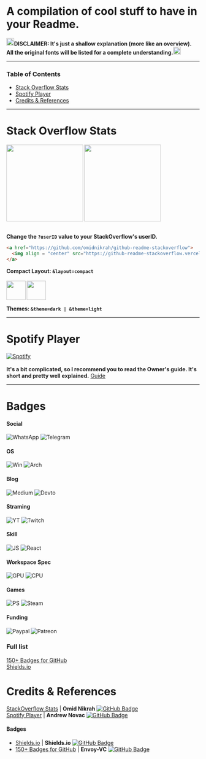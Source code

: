# A compilation of cool stuff to have in your Readme.

<img src="https://github.com/TheDudeThatCode/TheDudeThatCode/blob/master/Assets/powerup.gif" width="20px">**DISCLAIMER: It's just a shallow explanation (more like an overview).
 All the original fonts will be listed for a complete understanding.**<img src="https://github.com/TheDudeThatCode/TheDudeThatCode/blob/master/Assets/powerup.gif" width="20px">

----
###  Table of Contents
  - [Stack Overflow Stats](#stackoverflowstats)
  - [Spotify Player](#spotifyplayer)
  - [Credits & References](#refs)
----
# <a name="stackoverflowstats"></a>Stack Overflow Stats

<a href="https://github.com/omidnikrah/github-readme-stackoverflow">
  <img align = "left" src="https://github-readme-stackoverflow.vercel.app/?userID=14450222" height="200">
  <img align='center' src="https://github-readme-stackoverflow.vercel.app/?userID=14450222&theme=dark" height="200">
</a>
<br><br>

**Change the `?userID` value to your StackOverflow's userID.**

```md
<a href="https://github.com/omidnikrah/github-readme-stackoverflow">
  <img align = "center" src="https://github-readme-stackoverflow.vercel.app/?userID=6558042">
</a>
```
**Compact Layout: `&layout=compact`**
<br><br>
<img src="https://github-readme-stackoverflow.vercel.app/?userID=14450222&theme=light&layout=compact" align='left'  height="50">
<img src="https://github-readme-stackoverflow.vercel.app/?userID=14450222&theme=dark&layout=compact" align='center'  height="50">

**Themes: `&theme=dark | &theme=light`**

----

# <a name="spotifyplayer"></a>Spotify Player
[![Spotify](https://spotifybadge.vercel.app/api/spotify)](https://open.spotify.com/user/7jlpf23yb8n91ft6vsthz68hu)
<br><br>
**It's a bit complicated, so I recommend you to read the Owner's guide. It's short and pretty well explained.**
[Guide](https://github.com/novatorem/novatorem/blob/master/SetUp.md)

----

# <a name="badges"></a>Badges
#### Social
![WhatsApp](https://img.shields.io/badge/WhatsApp-25D366?style=for-the-badge&logo=whatsapp&logoColor=white)
![Telegram](https://img.shields.io/badge/Telegram-2CA5E0?style=for-the-badge&logo=telegram&logoColor=white)
#### OS
![Win](https://img.shields.io/badge/Windows-0078D6?style=for-the-badge&logo=windows&logoColor=white)
![Arch](https://img.shields.io/badge/Arch_Linux-1793D1?style=for-the-badge&logo=arch-linux&logoColor=white)
#### Blog
![Medium](https://img.shields.io/badge/Medium-12100E?style=for-the-badge&logo=medium&logoColor=white)
![Devto](https://img.shields.io/badge/dev.to-0A0A0A?style=for-the-badge&logo=dev.to&logoColor=white)
#### Straming
![YT](https://img.shields.io/badge/YouTube-FF0000?style=for-the-badge&logo=youtube&logoColor=white)
![Twitch](https://img.shields.io/badge/Twitch-9146FF?style=for-the-badge&logo=twitch&logoColor=white)
#### Skill
![JS](https://img.shields.io/badge/JavaScript-F7DF1E?style=for-the-badge&logo=javascript&logoColor=black)
![React](https://img.shields.io/badge/React-20232A?style=for-the-badge&logo=react&logoColor=61DAFB)
#### Workspace Spec
![GPU](https://img.shields.io/badge/NVIDIA-GTX1650-76B900?style=for-the-badge&logo=nvidia&logoColor=white)
![CPU](https://img.shields.io/badge/Intel-Core_i5_10th-0071C5?style=for-the-badge&logo=intel&logoColor=white)
#### Games
![PS](https://img.shields.io/badge/PlayStation-003791?style=for-the-badge&logo=playstation&logoColor=white)
![Steam](https://img.shields.io/badge/Steam-000000?style=for-the-badge&logo=steam&logoColor=white)
#### Funding
![Paypal](https://img.shields.io/badge/PayPal-00457C?style=for-the-badge&logo=paypal&logoColor=white)
![Patreon](https://img.shields.io/badge/Patreon-F96854?style=for-the-badge&logo=patreon&logoColor=white)
### Full list
[150+ Badges for GitHub](https://dev.to/envoy_/150-badges-for-github-pnk) <br>
[Shields.io](https://shields.io)

# <a name="refs"></a>Credits & References
[StackOverflow Stats](https://github.com/omidnikrah/github-readme-stackoverflow) | **Omid Nikrah** [![GitHub Badge](https://img.shields.io/badge/GitHub-100000?&theme=bold)](https://github.com/omidnikrah)
<br>
[Spotify Player](https://github.com/novatorem/novatorem) | **Andrew Novac** [![GitHub Badge](https://img.shields.io/badge/GitHub-100000?&theme=bold)](https://github.com/novatorem)
#### Badges
- [Shields.io](https://github.com/badges/shields) | **Shields.io** [![GitHub Badge](https://img.shields.io/badge/GitHub-100000?&theme=bold)](https://github.com/badges)
- [150+ Badges for GitHub](https://dev.to/envoy_/150-badges-for-github-pnk) | **Envoy-VC** [![GitHub Badge](https://img.shields.io/badge/GitHub-100000?&theme=bold)](https://github.com/Envoy-VC)

